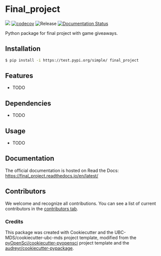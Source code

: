 # Final_project 

![](https://github.com/Irene-2020/final_project/workflows/build/badge.svg) [![codecov](https://codecov.io/gh/Irene-2020/final_project/branch/main/graph/badge.svg)](https://codecov.io/gh/Irene-2020/final_project) ![Release](https://github.com/Irene-2020/final_project/workflows/Release/badge.svg) [![Documentation Status](https://readthedocs.org/projects/final_project/badge/?version=latest)](https://final_project.readthedocs.io/en/latest/?badge=latest)

Python package for final project with game giveaways. 

## Installation

```bash
$ pip install -i https://test.pypi.org/simple/ final_project
```

## Features

- TODO

## Dependencies

- TODO

## Usage

- TODO

## Documentation

The official documentation is hosted on Read the Docs: https://final_project.readthedocs.io/en/latest/

## Contributors

We welcome and recognize all contributions. You can see a list of current contributors in the [contributors tab](https://github.com/Irene-2020/final_project/graphs/contributors).

### Credits

This package was created with Cookiecutter and the UBC-MDS/cookiecutter-ubc-mds project template, modified from the [pyOpenSci/cookiecutter-pyopensci](https://github.com/pyOpenSci/cookiecutter-pyopensci) project template and the [audreyr/cookiecutter-pypackage](https://github.com/audreyr/cookiecutter-pypackage).
